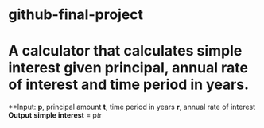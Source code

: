# github-final-project

# A calculator that calculates simple interest given principal, annual rate of interest and time period in years.

**Input:
   **p**, principal amount
   **t**, time period in years
   **r**, annual rate of interest
 **Output**
   **simple interest** = p*t*r
